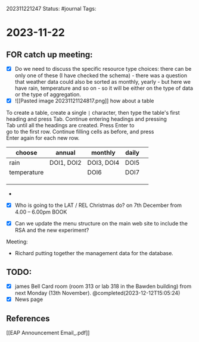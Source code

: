 202311221247
Status: #journal
Tags: 

# 2023-11-22

## FOR catch up meeting: 

- [x] Do we need to discuss the specific resource type choices: there can be only one of these (I have checked the schema) - there was a question that weather data could also be sorted as monthly, yearly - but here we have rain, temperature and so on - so it will be either on the type of data or the type of aggregation. 
- [x] ![[Pasted image 20231121124817.png]]
how about a table 

To create a table, create a single `|` character, then type the table's first  
heading and press Tab. Continue entering headings and pressing  
Tab until all the headings are created. Press Enter to  
go to the first row. Continue filling cells as before, and press  
Enter again for each new row.

| choose      | annual     | monthly    | daily |     |
| ----------- | ---------- | ---------- | ----- | --- |
| rain        | DOI1, DOI2 | DOI3, DOI4 | DOI5  |     |
| temperature |            | DOI6       | DOI7  |     |
|             |            |            |       |     |
|             |            |            |       |     |
|             |            |            |                 |            |            |       |     |
-
- [x] Who is going to the LAT / REL Christmas do? on 7th December from 4.00 – 6.00pm  BOOK
- [x] Can we update the menu structure on the main web site to include the RSA and the new experiment?


Meeting: 
- Richard putting together the management data for the database. 

## TODO: 
- [x] james Bell Card room   (room 313 or lab 318 in the Bawden building) from next Monday (13th November).  @completed(2023-12-12T15:05:24)
- [x] News page 
## References

[[EAP Announcement Email_.pdf]]
